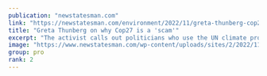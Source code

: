 ```yaml
---
publication: "newstatesman.com"
link: "https://newstatesman.com/environment/2022/11/greta-thunberg-cop27-is-a-scam"
title: "Greta Thunberg on why Cop27 is a 'scam'"
excerpt: "The activist calls out politicians who use the UN climate process for their own ends."
image: "https://www.newstatesman.com/wp-content/uploads/sites/2/2022/11/GettyImages-1169833108.jpg"
group: pro
rank: 2
---
```

